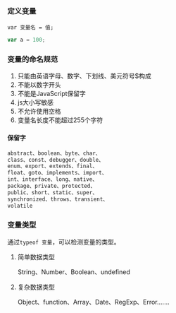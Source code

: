 ### 定义变量
`var 变量名 = 值;`  

```js
var a = 100;
```

### 变量的命名规范
1. 只能由英语字母、数字、下划线、美元符号$构成
2. 不能以数字开头
3. 不能是JavaScript保留字
4. js大小写敏感
5. 不允许使用空格
6. 变量名长度不能超过255个字符

#### 保留字
```js
abstract、boolean、byte、char、
class、const、debugger、double、
enum、export、extends、final、
float、goto、implements、import、
int、interface、long、native、
package、private、protected、
public、short、static、super、
synchronized、throws、transient、
volatile
```

### 变量类型
通过`typeof 变量`，可以检测变量的类型。  

1. 简单数据类型  

    String、Number、Boolean、undefined
    
2. 复杂数据类型

    Object、function、Array、Date、RegExp、Error.......
